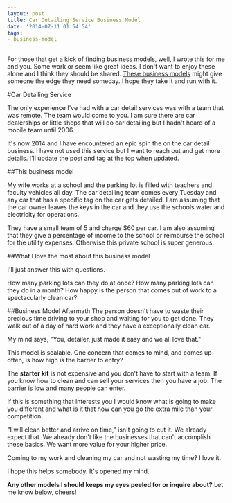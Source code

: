```yaml
---
layout: post
title: Car Detailing Service Business Model
date: '2014-07-11 01:54:54'
tags:
- business-model
---
```


For those that get a kick of finding business models, well, I wrote this for me and you. Some work or seem like great ideas. I don't want to enjoy these alone and I think they should be shared. [These business models](http://) might give someone the edge they need someday. I hope they take it and run with it.

#Car Detailing Service

The only experience I've had with a car detail services was with a team that was remote. The team  would come to you. I am sure there are car dealerships or little shops that will do car detailing but I hadn't heard of a mobile team until 2006.

It's now 2014 and I have encountered an epic spin the on the car detail business. I have not used this service but I want to reach out and get more details. I'll update the post and tag at the top when updated.

##This business model

My wife works at a school and the parking lot is filled with teachers and faculty vehicles all day. The car detailing team comes every Tuesday and any car that has a specific tag on the car gets detailed. I am assuming that the car owner leaves the keys in the car and they use the schools water and electricity for operations.

They have a small team of 5 and charge $60 per car. I am also assuming that they give a percentage of income to the school or reimburse the school for the utility expenses. Otherwise this private school is super generous.

##What I love the most about this business model

I'll just answer this with questions.

How many parking lots can they do at once?
How many parking lots can they do in a month?
How happy is the person that comes out of work to a spectacularly clean car?

##Business Model Aftermath
The person doesn't have to waste their precious time driving to your shop and waiting for you to get done. They walk out of a day of hard work and they have a exceptionally clean car.

My mind says, "You, detailer, just made it easy and we all love that."

This model is scalable. One concern that comes to mind, and comes up often, is how high is the barrier to entry?

The **starter kit** is not expensive and you don't have to start with a team. If you know how to clean and can sell your services then you have a job. The barrier is low and many people can enter.

If this is something that interests you I would know what is going to make you different and what is it that how can you go the extra mile than your competition.

"I will clean better and arrive on time," isn't going to cut it. We already expect that. We already don't like the businesses that can't accomplish these basics. We want more value for your higher price.

Coming to my work and cleaning my car and not wasting my time? I love it.

I hope this helps somebody. It's opened my mind.

**Any other models I should keeps my eyes peeled for or inquire about?** Let me know below, cheers!